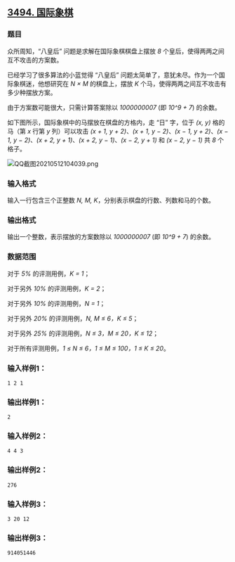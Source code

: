 ## [3494. 国际象棋](https://www.acwing.com/problem/content/3497/)

### 题目

众所周知，“八皇后” 问题是求解在国际象棋棋盘上摆放 *8* 个皇后，使得两两之间互不攻击的方案数。

已经学习了很多算法的小蓝觉得 “八皇后” 问题太简单了，意犹未尽。作为一个国际象棋迷，他想研究在 *N × M* 的棋盘上，摆放 *K* 个马，使得两两之间互不攻击有多少种摆放方案。

由于方案数可能很大，只需计算答案除以 *1000000007* (即 *10^9 + 7*) 的余数。

如下图所示，国际象棋中的马摆放在棋盘的方格内，走 “日” 字，位于 *(x, y)* 格的马（第 *x* 行第 *y* 列）可以攻击 *(x + 1, y + 2)*、*(x + 1, y − 2)*、*(x − 1, y + 2)*、*(x − 1, y − 2)*、*(x + 2, y + 1)*、*(x + 2, y − 1)*、*(x − 2, y + 1)* 和 *(x − 2, y − 1)* 共 *8* 个格子。

 ![QQ截图20210512104039.png](https://cdn.acwing.com/media/article/image/2021/05/12/19_3c6f425bb2-QQ截图20210512104039.png)

### 输入格式

输入一行包含三个正整数 *N, M, K*，分别表示棋盘的行数、列数和马的个数。

### 输出格式

输出一个整数，表示摆放的方案数除以 *1000000007* (即 *10^9 + 7*) 的余数。

### 数据范围

对于 *5%* 的评测用例，*K = 1*；

对于另外 *10%* 的评测用例，*K = 2*；

对于另外 *10%* 的评测用例，*N = 1*；

对于另外 *20%* 的评测用例，*N, M ≤ 6，K ≤ 5*；

对于另外 *25%* 的评测用例，*N ≤ 3，M ≤ 20，K ≤ 12*；

对于所有评测用例，*1 ≤ N ≤ 6，1 ≤ M ≤ 100，1 ≤ K ≤ 20*。

### 输入样例1：

```
1 2 1
```

### 输出样例1：

```
2
```

### 输入样例2：

```
4 4 3
```

### 输出样例2：

```
276
```

### 输入样例3：

```
3 20 12
```

### 输出样例3：

```
914051446
```
